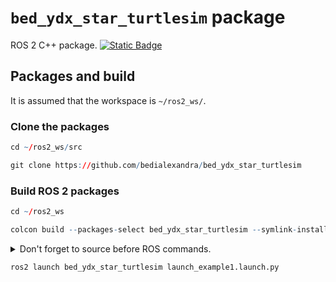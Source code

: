 # `bed_ydx_star_turtlesim` package
ROS 2 C++ package.  [![Static Badge](https://img.shields.io/badge/ROS_2-Humble-34aec5)](https://docs.ros.org/en/humble/)
## Packages and build

It is assumed that the workspace is `~/ros2_ws/`.

### Clone the packages
``` r
cd ~/ros2_ws/src
```
``` r
git clone https://github.com/bedialexandra/bed_ydx_star_turtlesim
```

### Build ROS 2 packages
``` r
cd ~/ros2_ws
```
``` r
colcon build --packages-select bed_ydx_star_turtlesim --symlink-install
```

<details>
<summary> Don't forget to source before ROS commands.</summary>

``` bash
source ~/ros2_ws/install/setup.bash
```
</details>

``` r
ros2 launch bed_ydx_star_turtlesim launch_example1.launch.py
```



